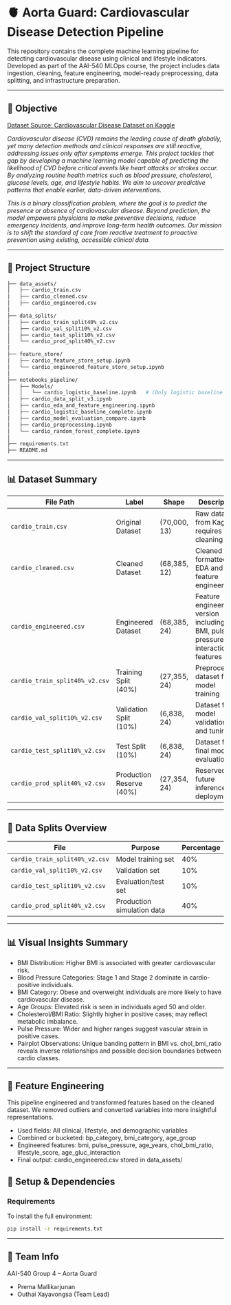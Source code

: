 # 🫀 Aorta Guard: Cardiovascular Disease Detection Pipeline

This repository contains the complete machine learning pipeline for detecting cardiovascular disease using clinical and lifestyle indicators. Developed as part of the AAI-540 MLOps course, the project includes data ingestion, cleaning, feature engineering, model-ready preprocessing, data splitting, and infrastructure preparation.

---
## 🎯 Objective

[Dataset Source: Cardiovascular Disease Dataset on Kaggle](https://www.kaggle.com/datasets/sulianova/cardiovascular-disease-dataset/data)

<I>Cardiovascular disease (CVD) remains the leading cause of death globally, yet many detection methods and clinical responses are still reactive, addressing issues only after symptoms emerge. This project tackles that gap by developing a machine learning model capable of predicting the likelihood of CVD before critical events like heart attacks or strokes occur. By analyzing routine health metrics such as blood pressure, cholesterol, glucose levels, age, and lifestyle habits. We aim to uncover predictive patterns that enable earlier, data-driven interventions.

This is a binary classification problem, where the goal is to predict the presence or absence of cardiovascular disease. Beyond prediction, the model empowers physicians to make preventive decisions, reduce emergency incidents, and improve long-term health outcomes. Our mission is to shift the standard of care from reactive treatment to proactive prevention using existing, accessible clinical data.</i>

---
## 📁 Project Structure

```bash
├── data_assets/
│   ├── cardio_train.csv
│   ├── cardio_cleaned.csv
│   ├── cardio_engineered.csv
│
├── data_splits/
│   ├── cardio_train_split40%_v2.csv
│   ├── cardio_val_split10%_v2.csv
│   ├── cardio_test_split10%_v2.csv
│   └── cardio_prod_split40%_v2.csv
│
├── feature_store/
│   ├── cardio_feature_store_setup.ipynb
│   └── cardio_engineered_feature_store_setup.ipynb
│
├── notebooks_pipeline/
│   ├── Models/
│   │   └── cardio_logistic_baseline.ipynb   # (Only logistic baseline here)
│   ├── cardio_data_split_v3.ipynb
│   ├── cardio_eda_and_feature_engineering.ipynb
│   ├── cardio_logistic_baseline_complete.ipynb
│   ├── cardio_model_evaluation_compare.ipynb
│   ├── cardio_preprocessing.ipynb
│   └── cardio_random_forest_complete.ipynb
│
├── requirements.txt
├── README.md
```
---
## 📊 Dataset Summary

| File Path | Label | Shape | Description |
| - | - | - | - |
| `cardio_train.csv` | Original Dataset | (70,000, 13) | Raw dataset from Kaggle; requires cleaning |
| `cardio_cleaned.csv` | Cleaned Dataset | (68,385, 12) | Cleaned and formatted for EDA and feature engineering |
| `cardio_engineered.csv` | Engineered Dataset | (68,385, 24) | Feature engineered version including BMI, pulse pressure, interaction features |
| `cardio_train_split40%_v2.csv` | Training Split (40%) | (27,355, 24) | Preprocessed dataset for model training |
| `cardio_val_split10%_v2.csv` | Validation Split (10%) | (6,838, 24) | Dataset for model validation and tuning |
| `cardio_test_split10%_v2.csv` | Test Split (10%) | (6,838, 24) | Dataset for final model evaluation |
| `cardio_prod_split40%_v2.csv` | Production Reserve (40%) | (27,354, 24) | Reserved for future inference or deployment |

---
## 🔀 Data Splits Overview
| File                        | Purpose                    | Percentage |
| --------------------------- | -------------------------- | ---------- |
| `cardio_train_split40%_v2.csv` | Model training set         | 40%        |
| `cardio_val_split10%_v2.csv`   | Validation set             | 10%        |
| `cardio_test_split10%_v2.csv`  | Evaluation/test set        | 10%        |
| `cardio_prod_split40%_v2.csv`  | Production simulation data | 40%        |

---
## 📊 Visual Insights Summary
* BMI Distribution: Higher BMI is associated with greater cardiovascular risk.
* Blood Pressure Categories: Stage 1 and Stage 2 dominate in cardio-positive individuals.
* BMI Category: Obese and overweight individuals are more likely to have cardiovascular disease.
* Age Groups: Elevated risk is seen in individuals aged 50 and older.
* Cholesterol/BMI Ratio: Slightly higher in positive cases; may reflect metabolic imbalance.
* Pulse Pressure: Wider and higher ranges suggest vascular strain in positive cases.
* Pairplot Observations: Unique banding pattern in BMI vs. chol_bmi_ratio reveals inverse relationships and possible decision boundaries between cardio classes.

---
## 🧠 Feature Engineering
This pipeline engineered and transformed features based on the cleaned dataset. We removed outliers and converted variables into more insightful representations.
* Used fields: All clinical, lifestyle, and demographic variables
* Combined or bucketed: bp_category, bmi_category, age_group
* Engineered features: bmi, pulse_pressure, age_years, chol_bmi_ratio, lifestyle_score, age_gluc_interaction
* Final output: cardio_engineered.csv stored in data_assets/

## 🧪 Setup & Dependencies
### Requirements
To install the full environment:
```bash
pip install -r requirements.txt
```
---
## 👥 Team Info
AAI-540 Group 4 – Aorta Guard
* Prema Mallikarjunan
* Outhai Xayavongsa (Team Lead)
